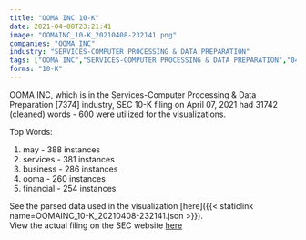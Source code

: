 ```yaml
---
title: "OOMA INC 10-K"
date: 2021-04-08T23:21:41
image: "OOMAINC_10-K_20210408-232141.png"
companies: "OOMA INC"
industry: "SERVICES-COMPUTER PROCESSING & DATA PREPARATION"
tags: ["OOMA INC","SERVICES-COMPUTER PROCESSING & DATA PREPARATION","04-07-2021","10-K"]
forms: "10-K"
---
```

OOMA INC, which is in the Services-Computer Processing & Data Preparation [7374] industry, SEC 10-K filing on April 07, 2021 had 31742 (cleaned) words - 600 were utilized for the visualizations.

Top Words:
1. may - 388 instances
2. services - 381 instances
3. business - 286 instances
4. ooma - 260 instances
5. financial - 254 instances


See the parsed data used in the visualization [here]({{< staticlink name=OOMAINC_10-K_20210408-232141.json >}}).  
View the actual filing on the SEC website [here](https://www.sec.gov/Archives/edgar/data/1327688/0001564590-21-018013.txt)
